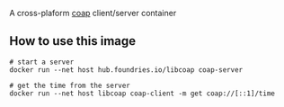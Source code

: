 A cross-plaform [coap](https://github.com/obgm/libcoap) client/server container

## How to use this image
```
# start a server
docker run --net host hub.foundries.io/libcoap coap-server

# get the time from the server
docker run --net host libcoap coap-client -m get coap://[::1]/time
```
